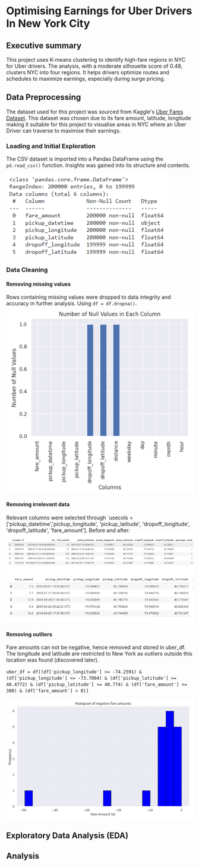 # Optimising Earnings for Uber Drivers In New York City


## Executive summary
This project uses K-means clustering to identify high-fare regions in NYC for Uber drivers. The analysis, with a moderate silhouette score of 0.48, clusters NYC into four regions. It helps drivers optimize routes and schedules to maximize earnings, especially during surge pricing.



## Data Preprocessing
The dataset used for this project was sourced from Kaggle's [Uber Fares Dataset](https://www.kaggle.com/datasets/yasserh/uber-fares-dataset/data). 
This dataset was chosen due to its fare amount, latitude, longitude making it suitable for this project to visualise areas in NYC where an Uber Driver can traverse to maximise their earnings.

### Loading and Initial Exploration
The CSV dataset is imported into a Pandas DataFrame using the `pd.read_csv()` function.
Insights was gained into its structure and contents. 

![df_info](screenshots/df.info.PNG)

### Data Cleaning 

#### Removing missing values

Rows containing missing values were dropped to data integrity and accuracy in further analysis. Using `df = df.dropna()`.

![null_values](screenshots/null_values.PNG)

#### Removing irrelevant data
Relevant columns were selected through `usecols = ['pickup_datetime','pickup_longitude', 'pickup_latitude', 'dropoff_longitude', 'dropoff_latitude', 'fare_amount']. Before and after: ![select_columns](screenshots/selecting_columns.PNG)



#### Removing outliers
Fare amounts can not be negative, hence removed and stored in uber_df. The longitude and latitude are restricted to New York as outliers outside this location was found (discovered later). 

`uber_df = df[(df['pickup_longitude'] >= -74.2591) &
                 (df['pickup_longitude'] <= -73.7004) &
                 (df['pickup_latitude'] >= 40.4772) &
                 (df['pickup_latitude'] <= 40.774) & (df['fare_amount'] <= 300) & (df['fare_amount'] > 0)]`

![negativefares](screenshots/negative_fares.PNG)




## Exploratory Data Analysis (EDA)




## Analysis 
